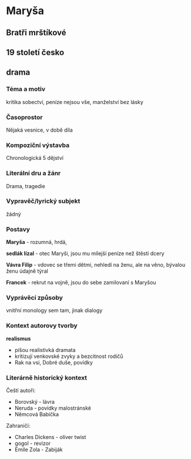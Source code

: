 # Maryša
## Bratři mrštíkové
## 19 století česko
## drama

### Téma a motiv
kritika sobectví, peníze nejsou vše, manželství bez lásky
### Časoprostor
Nějaká vesnice, v době díla
### Kompoziční výstavba
Chronologická 5 dějství
### Literální dru a žánr
Drama, tragedie
### Vypravěč/lyrický subjekt
žádný
### Postavy
**Maryša** - rozumná, hrdá, 

**sedlák lízal** - otec Maryši, jsou mu milejší peníze než štěstí dcery

**Vávra Filip** - vdovec se třemi dětmi, nehledí na ženu, ale na věno, bývalou ženu údajně týral

**Francek** - rekrut na vojně, jsou do sebe zamilovaní s Maryšou
### Vyprávěcí způsoby
vnitřní monology sem tam, jinak dialogy

### Kontext autorovy tvorby
**realismus**

* píšou realistivká dramata
* kritizují venkovské zvyky a bezcitnost rodičů
* Rak na vsi, Dobré duše, povídky
### Literárně historický kontext
Čeští autoři:
* Borovský - lávra
* Neruda - povídky malostránské
* Němcová Babička

Zahraničí:
* Charles Dickens - oliver twist
* gogol - revizor
* Emile Zola - Zabiják
